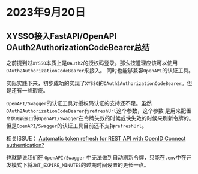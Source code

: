 # 2023年9月20日

## XYSSO接入FastAPI/OpenAPI OAuth2AuthorizationCodeBearer总结

之前提到过`XYSSO`本质上是`OAuth2`的授权码登录。那么按道理应该可以使用`OAuth2AuthorizationCodeBearer`来接入。
同时也能够兼容`OpenAPI`的认证工具。

实际实践下来，初步成功的实现了`XYSSO`的`OAuth2AuthorizationCodeBearer`。但是还有一些瑕疵。

`OpenAPI/Swagger`的认证工具对授权码认证的支持还不足。虽然`OAuth2AuthorizationCodeBearer`有`refreshUrl`这个参数，这个参数
是用来配置`令牌刷新接口`供`OpenAPI/Swagger`在令牌失效的时候或快失效的时候来刷新令牌的。但是`OpenAPI/Swagger`的认证工具目前还不支持`refreshUrl`。

相关ISSUE：
[Automatic token refresh for REST API with OpenID Connect authentication?](https://github.com/swagger-api/swagger-ui/issues/7257)

也就是说我们在 `OpenAPI/Swagger` 中无法做到自动刷新令牌，只能在`.env`中在开发模式下将`JWT_EXPIRE_MINUTES`的过期时间设置的更长一点。